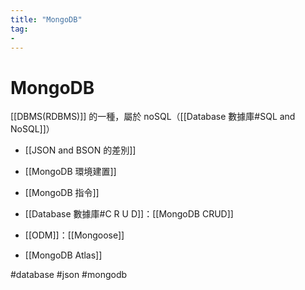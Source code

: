 ```yaml
---
title: "MongoDB"
tag: 
- 
---
```

# MongoDB
[[DBMS(RDBMS)]] 的一種，屬於 noSQL（[[Database 數據庫#SQL and NoSQL]]）

- [[JSON and BSON 的差別]]
- [[MongoDB 環境建置]]
- [[MongoDB 指令]]
- [[Database 數據庫#C R U D]]：[[MongoDB CRUD]]
- [[ODM]]：[[Mongoose]]

- [[MongoDB Atlas]]

#database #json #mongodb
